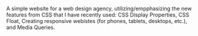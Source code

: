 A simple website for a web design agency, utilizing/empphasizing the new features from CSS that I have recently used: CSS Display Properties, CSS Float, Creating responsive webistes (for phones, tablets, desktops, etc.), and Media Queries.